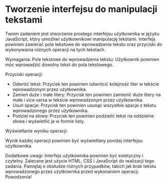 # Tworzenie interfejsu do manipulacji tekstami

Twoim zadaniem jest stworzenie prostego interfejsu użytkownika w języku JavaScript, który umożliwi użytkownikowi manipulację tekstami. Interfejs powinien zawierać pola tekstowe do wprowadzenia tekstu oraz przyciski do wykonywania różnych operacji na tych tekstach.

Wymagania:
Pole tekstowe do wprowadzenia tekstu: Użytkownik powinien móc wprowadzić dowolny tekst do pola tekstowego.

Przyciski operacji:

- Odwróć tekst: Przycisk ten powinien odwrócić kolejność liter w tekście wprowadzonym przez użytkownika.
- Zamień duże i małe litery: Przycisk ten powinien zamienić duże litery na małe i vice versa w tekście wprowadzonym przez użytkownika.
- Usuń spacje: Przycisk ten powinien usunąć wszystkie spacje z tekstu wprowadzonego przez użytkownika.
- Podziel na słowa: Przycisk ten powinien podzielić tekst na oddzielne słowa i wyświetlić je w formie listy.

Wyświetlanie wyniku operacji: 

Wynik każdej operacji powinien być wyświetlany poniżej interfejsu użytkownika.

Dodatkowe uwagi:
Interfejs użytkownika powinien być estetyczny i czytelny.
Zalecane jest użycie HTML, CSS i JavaScript do realizacji tego zadania.
Pamiętaj o obsłudze różnych przypadków, takich jak brak tekstu wprowadzonego przez użytkownika przed wykonaniem operacji.
Powodzenia!
